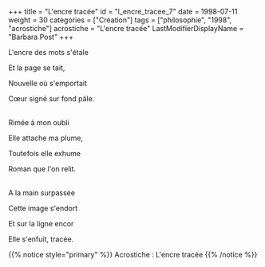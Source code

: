 +++
title = "L'encre tracée"
id = "l_encre_tracee_7"
date = 1998-07-11
weight = 30
categories = ["Création"]
tags = ["philosophie", "1998", "acrostiche"]
acrostiche = "L'encre tracée"
LastModifierDisplayName = "Barbara Post"
+++

L'encre des mots s'étale

Et la page se tait,

Nouvelle où s'emportait

Cœur signé sur fond pâle.

 \
Rimée à mon oubli

Elle attache ma plume,

Toutefois elle exhume

Roman que l'on relit.

 \
A la main surpassée

Cette image s'endort

Et sur la ligne encor

Elle s'enfuit, tracée.

{{% notice style="primary" %}}
Acrostiche : L'encre tracée
{{% /notice %}}
